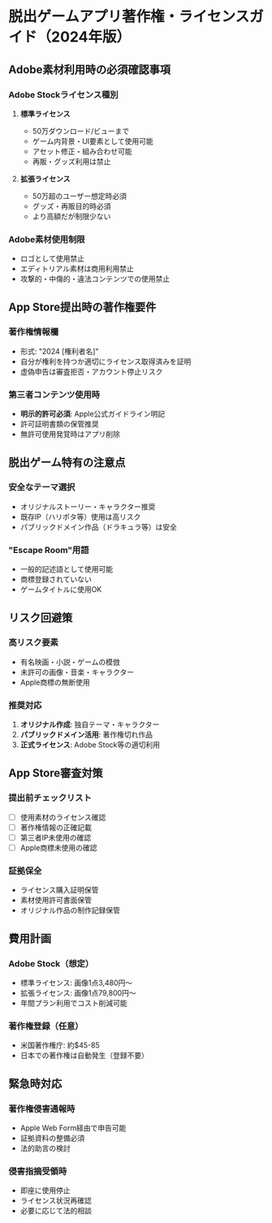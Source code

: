 # 脱出ゲームアプリ著作権・ライセンスガイド（2024年版）

## Adobe素材利用時の必須確認事項

### Adobe Stockライセンス種別
1. **標準ライセンス**
   - 50万ダウンロード/ビューまで
   - ゲーム内背景・UI要素として使用可能
   - アセット修正・組み合わせ可能
   - 再販・グッズ利用は禁止

2. **拡張ライセンス**
   - 50万超のユーザー想定時必須
   - グッズ・再販目的時必須
   - より高額だが制限少ない

### Adobe素材使用制限
- ロゴとして使用禁止
- エディトリアル素材は商用利用禁止
- 攻撃的・中傷的・違法コンテンツでの使用禁止

## App Store提出時の著作権要件

### 著作権情報欄
- 形式: "2024 [権利者名]"
- 自分が権利を持つか適切にライセンス取得済みを証明
- 虚偽申告は審査拒否・アカウント停止リスク

### 第三者コンテンツ使用時
- **明示的許可必須**: Apple公式ガイドライン明記
- 許可証明書類の保管推奨
- 無許可使用発覚時はアプリ削除

## 脱出ゲーム特有の注意点

### 安全なテーマ選択
- オリジナルストーリー・キャラクター推奨
- 既存IP（ハリポタ等）使用は高リスク
- パブリックドメイン作品（ドラキュラ等）は安全

### "Escape Room"用語
- 一般的記述語として使用可能
- 商標登録されていない
- ゲームタイトルに使用OK

## リスク回避策

### 高リスク要素
- 有名映画・小説・ゲームの模倣
- 未許可の画像・音楽・キャラクター
- Apple商標の無断使用

### 推奨対応
1. **オリジナル作成**: 独自テーマ・キャラクター
2. **パブリックドメイン活用**: 著作権切れ作品
3. **正式ライセンス**: Adobe Stock等の適切利用

## App Store審査対策

### 提出前チェックリスト
- [ ] 使用素材のライセンス確認
- [ ] 著作権情報の正確記載
- [ ] 第三者IP未使用の確認
- [ ] Apple商標未使用の確認

### 証拠保全
- ライセンス購入証明保管
- 素材使用許可書面保管
- オリジナル作品の制作記録保管

## 費用計画

### Adobe Stock（想定）
- 標準ライセンス: 画像1点3,480円〜
- 拡張ライセンス: 画像1点79,800円〜
- 年間プラン利用でコスト削減可能

### 著作権登録（任意）
- 米国著作権庁: 約$45-85
- 日本での著作権は自動発生（登録不要）

## 緊急時対応

### 著作権侵害通報時
- Apple Web Form経由で申告可能
- 証拠資料の整備必須
- 法的助言の検討

### 侵害指摘受領時
- 即座に使用停止
- ライセンス状況再確認
- 必要に応じて法的相談